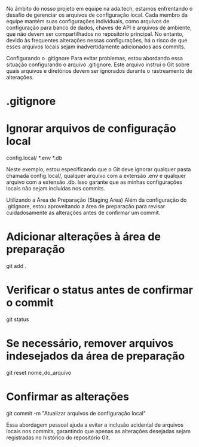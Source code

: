 No âmbito do nosso projeto em equipe na ada.tech, estamos enfrentando o desafio de gerenciar os arquivos de configuração local. Cada membro da equipe mantém suas configurações individuais, como arquivos de configuração para banco de dados, chaves de API e arquivos de ambiente, que não devem ser compartilhados no repositório principal. No entanto, devido às frequentes alterações nessas configurações, há o risco de que esses arquivos locais sejam inadvertidamente adicionados aos commits.

Configurando o .gitignore
Para evitar problemas, estou abordando essa situação configurando o arquivo .gitignore. Este arquivo instrui o Git sobre quais arquivos e diretórios devem ser ignorados durante o rastreamento de alterações.

# .gitignore

# Ignorar arquivos de configuração local
config.local/
*.env
*.db

Neste exemplo, estou especificando que o Git deve ignorar qualquer pasta chamada config.local/, qualquer arquivo com a extensão .env e qualquer arquivo com a extensão .db. Isso garante que as minhas configurações locais não sejam incluídas nos commits.

Utilizando a Área de Preparação (Staging Area)
Além da configuração do .gitignore, estou aproveitando a área de preparação para revisar cuidadosamente as alterações antes de confirmar um commit.

# Adicionar alterações à área de preparação
git add .

# Verificar o status antes de confirmar o commit
git status

# Se necessário, remover arquivos indesejados da área de preparação
git reset nome_do_arquivo

# Confirmar as alterações
git commit -m "Atualizar arquivos de configuração local"

Essa abordagem pessoal ajuda a evitar a inclusão acidental de arquivos locais nos commits, garantindo que apenas as alterações desejadas sejam registradas no histórico do repositório Git.